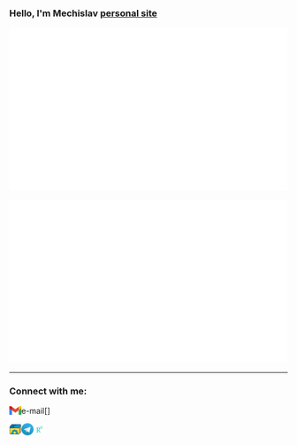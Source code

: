 ### Hello, I'm Mechislav [personal site](https://pugavkomm.github.io/#/)

![image](https://github.com/Pugavkomm/Pugavkomm-github-stats/blob/master/generated/languages.svg) 
 
![image](https://github.com/Pugavkomm/Pugavkomm-github-stats/blob/master/generated/overview.svg)

---
### Connect with me:
e-mail[<img align="left" alt="gmail.com" width="22px" src="icons/gmail.svg" />] 

[<img align="left" alt="pugavkomm.github.io/#/" width="22px" src="icons/site.png" />][website]
[<img align="left" alt="gmail.com" width="22px" src="icons/Telegram.png" />][telegram]
[<img align="left" alt="gmail.com" width="22px" src="icons/rg.png" />][resgate]



[website]: https://pugavkomm.github.io/#/
[gmail]: slavapugavko2@gmail.com
[course]: http://vsCodeHero.com 
[telegram]: https://t.me/Mechislav
[resgate]: https://www.researchgate.net/profile/Mechislav-Pugavko
